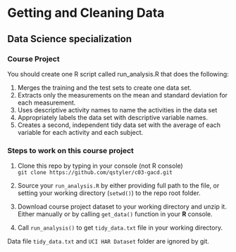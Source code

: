 # Getting and Cleaning Data
## Data Science specialization

### Course Project


You should create one R script called run_analysis.R that does the following:

1. Merges the training and the test sets to create one data set.
2. Extracts only the measurements on the mean and standard deviation for each measurement. 
3. Uses descriptive activity names to name the activities in the data set
4. Appropriately labels the data set with descriptive variable names. 
5. Creates a second, independent tidy data set with the average of each variable for each activity and each subject.

### Steps to work on this course project

1. Clone this repo by typing in your console (not R console)    
`git clone https://github.com/qstyler/c03-gacd.git`

2. Source your ```run_analysis.R``` by either providing full path to the file, or setting your working directory (```setwd()```)  to the repo root folder.

3.  Download course project dataset to your working directory and unzip it. Either manually or by calling ```get_data()``` function in your **R** console.

4. Call ```run_analysis()``` to get ```tidy_data.txt``` file in your working directory.


Data file ```tidy_data.txt``` and ```UCI HAR Dataset``` folder are ignored by git.